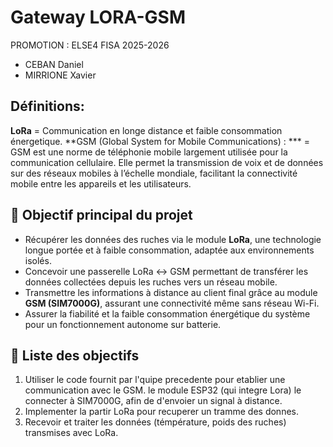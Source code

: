 # Gateway LORA-GSM 

PROMOTION : ELSE4 FISA 2025-2026
- CEBAN Daniel
- MIRRIONE Xavier



## Définitions:

**LoRa** = Communication en longe distance et faible consommation énergetique.
**GSM (Global System for Mobile Communications) : *** = GSM est une norme de téléphonie mobile largement utilisée pour la communication cellulaire. Elle permet la transmission de voix et de données sur des réseaux mobiles à l’échelle mondiale, facilitant la connectivité mobile entre les appareils et les utilisateurs.

## 🎯 Objectif principal du projet

- Récupérer les données des ruches via le module **LoRa**, une technologie longue portée et à faible consommation, adaptée aux environnements isolés.  
- Concevoir une passerelle LoRa ↔ GSM permettant de transférer les données collectées depuis les ruches vers un réseau mobile.  
- Transmettre les informations à distance au client final grâce au module **GSM (SIM7000G)**, assurant une connectivité même sans réseau Wi-Fi.  
- Assurer la fiabilité et la faible consommation énergétique du système pour un fonctionnement autonome sur batterie.

## 🎯 Liste des objectifs
 
 
1. Utiliser le code fournit par l'quipe precedente pour etablier une communication avec le GSM.
     le module ESP32 (qui integre Lora) le connecter à SIM7000G, afin de d'envoier un signal à distance.
2. Implementer la partir LoRa pour recuperer un tramme des donnes.
3. Recevoir et traiter les données (témpérature, poids des ruches) transmises avec LoRa. 
